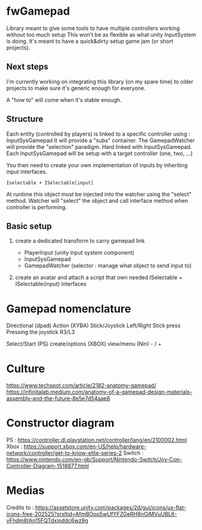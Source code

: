 # fwGamepad

Library meant to give some tools to have multiple controllers working without too much setup
This won't be as flexible as what unity InputSystem is doing. It's meant to have a quick&dirty setup game jam (or short projects).

## Next steps

I'm currently working on integrating this library (on my spare time) to older projects to make sure it's generic enough for everyone.

A "how to" will come when it's stable enough.

## Structure

Each entity (controlled by players) is linked to a specific controller using : InputSysGamepad It will provide a "subs" container.
The GamepadWatcher will provide the "selection" paradigm. Hard linked with InputSysGamepad.
Each InputSysGamepad will be setup with a target controller (one, two, ...)

You then need to create your own implementation of inputs by inheriting input interfaces.

    Iselectable + ISelectable[input]

At runtime this object must be injected into the watcher using the "select" method.
Watcher will "select" the object and call interface method when controller is performing.

## Basic setup

1. create a dedicated transform to carry gamepad link
    - PlayerInput (unity input system component)
    - InputSysGamepad
    - GamepadWatcher (selector : manage what object to send input to)

2. create an avatar and attach a script that own needed ISelectable + ISelectable(input) interfaces

# Gamepad nomenclature

Directional (dpad)
Action (XYBA)
Stick/Joystick Left/Right
Stick press     Pressing the joystick   R3/L3

Select/Start
    (PS) create/options
    (XBOX) view/menu
    (Nin) - / +

# Culture

https://www.techspot.com/article/2182-anatomy-gamepad/
https://infinitalab.medium.com/anatomy-of-a-gamepad-design-materials-assembly-and-the-future-8e5e7d54aae8

# Constructor diagram

PS      : https://controller.dl.playstation.net/controller/lang/en/2100002.html
Xbox    : https://support.xbox.com/en-US/help/hardware-network/controller/get-to-know-elite-series-2
Switch  : https://www.nintendo.com/en-gb/Support/Nintendo-Switch/Joy-Con-Controller-Diagram-1518877.html

# Medias

Credits to : https://assetstore.unity.com/packages/2d/gui/icons/ux-flat-icons-free-202525?srsltid=AfmBOoo5wUfYFZGeRH8nGiMVuUBL6-vFhdm8tAn15FQTdxipddc6wz9g